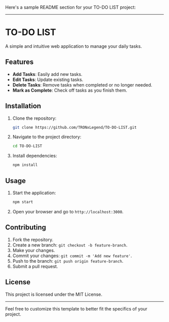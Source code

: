 Here's a sample README section for your TO-DO LIST project:

---

# TO-DO LIST

A simple and intuitive web application to manage your daily tasks.

## Features

- **Add Tasks**: Easily add new tasks.
- **Edit Tasks**: Update existing tasks.
- **Delete Tasks**: Remove tasks when completed or no longer needed.
- **Mark as Complete**: Check off tasks as you finish them.

## Installation

1. Clone the repository:
   ```bash
   git clone https://github.com/TRONxLegend/TO-DO-LIST.git
   ```
2. Navigate to the project directory:
   ```bash
   cd TO-DO-LIST
   ```
3. Install dependencies:
   ```bash
   npm install
   ```

## Usage

1. Start the application:
   ```bash
   npm start
   ```
2. Open your browser and go to `http://localhost:3000`.

## Contributing

1. Fork the repository.
2. Create a new branch: `git checkout -b feature-branch`.
3. Make your changes.
4. Commit your changes: `git commit -m 'Add new feature'`.
5. Push to the branch: `git push origin feature-branch`.
6. Submit a pull request.

## License

This project is licensed under the MIT License.

---

Feel free to customize this template to better fit the specifics of your project.
